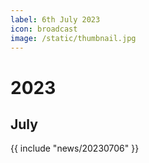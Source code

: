 ```yaml
---
label: 6th July 2023
icon: broadcast
image: /static/thumbnail.jpg
---
```


# 2023
## July

{{ include "news/20230706" }}